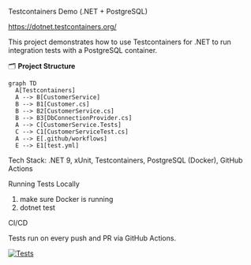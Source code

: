 Testcontainers Demo (.NET + PostgreSQL)

https://dotnet.testcontainers.org/

This project demonstrates how to use Testcontainers for .NET to run integration tests with a PostgreSQL container.

🗂️ **Project Structure**

```mermaid
graph TD
  A[Testcontainers]
  A --> B[CustomerService]
  B --> B1[Customer.cs]
  B --> B2[CustomerService.cs]
  B --> B3[DbConnectionProvider.cs]
  A --> C[CustomerService.Tests]
  C --> C1[CustomerServiceTest.cs]
  A --> E[.github/workflows]
  E --> E1[test.yml]
```

Tech Stack: .NET 9, xUnit, Testcontainers, PostgreSQL (Docker), GitHub Actions

Running Tests Locally
1. make sure Docker is running
2. dotnet test

CI/CD

Tests run on every push and PR via GitHub Actions.

[![Tests](https://github.com/serhiiyasenev/Testcontainers/actions/workflows/test.yml/badge.svg)](https://github.com/serhiiyasenev/Testcontainers/actions/workflows/test.yml)
